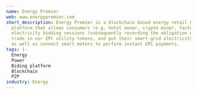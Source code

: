 ```yaml
---
name: Energy Premier
web: www.energypremier.com
short_description: Energy Premier is a blockchain based energy retail & bidding
  platform that allows consumers (e.g. hotel owner, crypto miner, factory) to organize
  electricity bidding sessions (subsequently recording the obligation on the blockchain),
  trade in our EPC utility tokens, and put their smart-grid electricity for auction,
  as well as connect smart meters to perform instant EPC payments.
tags: |-
  Energy
  Power
  Biding platform
  Blockchain
  P2P
industry: Energy
---
```

